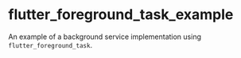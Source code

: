 # flutter_foreground_task_example

An example of a background service implementation using `flutter_foreground_task`.
